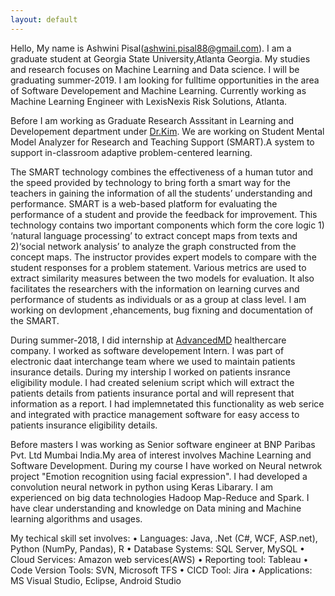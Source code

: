 ```yaml
---
layout: default
---
```


Hello, My name is Ashwini Pisal(ashwini.pisal88@gmail.com). I am a graduate student at Georgia State University,Atlanta Georgia. My studies and research focuses on Machine Learning and Data science. I will be graduating summer-2019. I am looking for fulltime opportunities in the area of Software Developement and Machine Learning. Currently working as Machine Learning Engineer with LexisNexis Risk Solutions, Atlanta.

Before I am working as Graduate Research Asssitant in Learning and Developement department under [Dr.Kim](https://education.gsu.edu/profile/min-kyu-kim/). We are working on Student Mental Model Analyzer for Research and Teaching Support (SMART).A system to support in-classroom adaptive problem-centered learning. 

The SMART technology combines the effectiveness of a human tutor and the speed provided by technology to bring forth a smart way for the teachers in gaining the information of all the students’ understanding and performance. SMART is a web-based platform for evaluating the performance of a student and provide the feedback for improvement. This technology contains two important components which form the core logic 1) ‘natural language processing’ to extract concept maps from texts and 2)‘social network analysis’ to analyze the graph  constructed from the concept maps. The instructor provides expert models to compare with the student responses for a problem statement. Various metrics are used to extract similarity measures between the two models for evaluation. It also facilitates the researchers with the information on learning curves and performance of students as individuals or as a group at class level. I am working on devlopment ,ehancements, bug fixning and documentation of the SMART.

During summer-2018, I did internship at [AdvancedMD](https://www.advancedmd.com/) healthercare company. I worked as software developement Intern. I was part of electronic daat interchange team where we used to maintain patients insurance details. During my intership I worked on patients insrance eligibility module. I had created selenium script which will extract the patients details from patients insurance portal and will represent that information as a report. I had implemnetated this functionality as web serice and integrated with practice management software for easy access to patients insurance eligibility details.

Before masters I was working as Senior software engineer at BNP Paribas Pvt. Ltd Mumbai India.My area of interest involves Machine Learning and Software Development. During my course I have worked on Neural netwrok project "Emotion recognition using facial expression". I had developed a convolution neural network in python using Keras Libarary. I am experienced on big data technologies Hadoop Map-Reduce and Spark. I have clear understanding and knowledge on Data mining and Machine learning algorithms and usages. 

My techical skill set involves:
•	Languages: Java, .Net (C#, WCF, ASP.net), Python (NumPy, Pandas), R
•	Database Systems: SQL Server, MySQL
•	Cloud Services: Amazon web services(AWS)
•	Reporting tool: Tableau
•	Code Version Tools: SVN, Microsoft TFS
•	CICD Tool: Jira
•	Applications: MS Visual Studio, Eclipse, Android Studio



